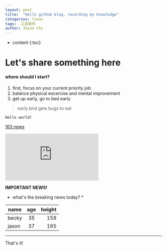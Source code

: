 ```yaml
---
layout: post
title:  "Hello github blog, recording my knowledge"
categories: linux
tags:  工具软件  
author: Jason Chi
---
```


* content
{:toc}


# Let's share something here
#### where should I start?
1. first, focus on your current priority job
2. balance physical excercise and mental improvement
3. get up early, go to bed early

>early bird gets bugs to eat

```
Hello world!
```

[163 news](https:news.163.com)

![习近平会见美国哈佛大学校长](https://news.163.com/19/0320/20/EAO462PC000189FH.html)

**IMPORTANT NEWS!**
* what's the breaking news today? *

|name|age|height|
|--------|:------:|------:|
|becky|35|158|
|jason|37|165|

***
That's it!
